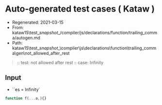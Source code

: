 # Auto-generated test cases ( Kataw )
- Regenerated: 2021-03-15
- From: kataw15\test\__snapshot__/compiler/js/declarations/function/trailing_comma/autogen.md
- Path: kataw15\test\__snapshot__\compiler\js\declarations\function\trailing_comma\gen\not_allowed_after_rest
> :: test: not allowed after rest
> :: case: Infinity
## Input
- ``es = Infinity`

`````js
function f(...a,){}
`````
